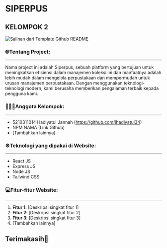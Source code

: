 # SIPERPUS
## KELOMPOK 2

![Salinan dari Template Github README](https://github.com/jhadiyatul34/PROJEK-AKHIR-WSII-KELOMPOK2/assets/120487265/2cb9a1eb-0eb8-483d-88ae-636c448772ae)

### 🌐Tentang Project:
----------------
Nama project ini adalah Siperpus, sebuah platform yang bertujuan untuk meningkatkan efisiensi dalam manajemen koleksi ini dan manfaatnya adalah lebih mudah dalam mengelola perpustakaan dan mempermudah untuk urusan manajemen perpustakaan. Dengan menggunakan teknologi-teknologi modern, kami berusaha memberikan pengalaman terbaik kepada pengguna kami.

### 👨🏻‍💻Anggota Kelompok:
----------------
- 5210311014 Hadiyatul Jannah (https://github.com/jhadiyatul34)
- NPM NAMA (Link Github)
- [Tambahkan lainnya]

### ⚙️Teknologi yang dipakai di Website:
----------------
- React JS
- Express JS
- Node JS
- Tailwind CSS

### 💻Fitur-fitur Website:
----------------
1. **Fitur 1**: [Deskripsi singkat fitur 1]
2. **Fitur 2**: [Deskripsi singkat fitur 2]
3. **Fitur 3**: [Deskripsi singkat fitur 3]
4. [Tambahkan lainnya]

Terimakasih👋
-----------

